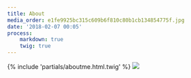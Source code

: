 ```yaml
---
title: About
media_order: e1fe9925bc315c609b6f810c80b1cb134854775f.jpg
date: '2018-02-07 00:05'
process:
    markdown: true
    twig: true
---
```


{% include 'partials/aboutme.html.twig' %}
![](e1fe9925bc315c609b6f810c80b1cb134854775f.jpg)